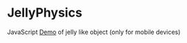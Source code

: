 # JellyPhysics
JavaScript [Demo](https://mrdanikus.github.io/JellyPhysics/) of jelly like object (only for mobile devices)
